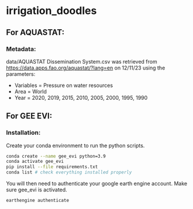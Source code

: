 # irrigation_doodles
 
## For AQUASTAT: 
### Metadata: 

data/AQUASTAT Dissemination System.csv was retrieved from https://data.apps.fao.org/aquastat/?lang=en on 12/11/23
using the parameters:
- Variables = Pressure on water resources
- Area = World
- Year = 2020, 2019, 2015, 2010, 2005, 2000, 1995, 1990

## For GEE EVI: 
### Installation: 

Create your conda environment to run the python scripts. 

```bash
conda create --name gee_evi python=3.9
conda activate gee_evi
pip install --file requirements.txt
conda list # check everything installed properly
```

You will then need to authenticate your google earth engine account. Make sure gee_evi is activated. 

```bash
earthengine authenticate
```